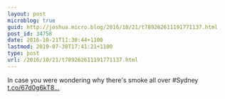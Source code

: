 ```yaml
---
layout: post
microblog: true
guid: http://joshua.micro.blog/2016/10/21/t789262611191771137.html
post_id: 34758
date: 2016-10-21T11:30:44+1100
lastmod: 2019-07-30T17:41:21+1100
type: post
url: /2016/10/21/t789262611191771137.html
---
```

In case you were wondering why there's smoke all over #Sydney [t.co/67d0g6kT8...](https://t.co/67d0g6kT8z)
